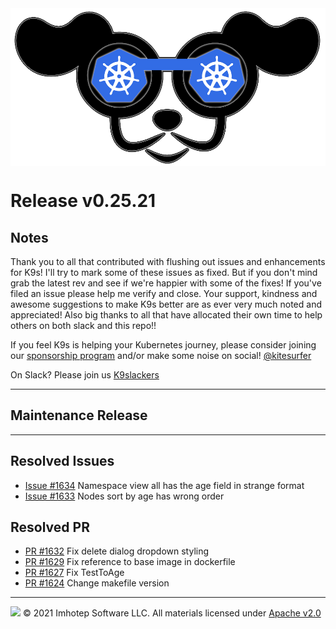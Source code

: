 <img src="https://raw.githubusercontent.com/derailed/k9s/master/assets/k9s.png" align="center" width="800" height="auto"/>

# Release v0.25.21

## Notes

Thank you to all that contributed with flushing out issues and enhancements for K9s! I'll try to mark some of these issues as fixed. But if you don't mind grab the latest rev and see if we're happier with some of the fixes! If you've filed an issue please help me verify and close. Your support, kindness and awesome suggestions to make K9s better are as ever very much noted and appreciated! Also big thanks to all that have allocated their own time to help others on both slack and this repo!!

If you feel K9s is helping your Kubernetes journey, please consider joining our [sponsorship program](https://github.com/sponsors/derailed) and/or make some noise on social! [@kitesurfer](https://twitter.com/kitesurfer)

On Slack? Please join us [K9slackers](https://join.slack.com/t/k9sers/shared_invite/enQtOTA5MDEyNzI5MTU0LWQ1ZGI3MzliYzZhZWEyNzYxYzA3NjE0YTk1YmFmNzViZjIyNzhkZGI0MmJjYzhlNjdlMGJhYzE2ZGU1NjkyNTM)

---

## Maintenance Release

---

## Resolved Issues

* [Issue #1634](https://github.com/kswapd/k12s/issues/1634) Namespace view all has the age field in strange format
* [Issue #1633](https://github.com/kswapd/k12s/issues/1633) Nodes sort by age has wrong order

## Resolved PR

* [PR #1632](https://github.com/kswapd/k12s/pull/1632) Fix delete dialog dropdown styling
* [PR #1629](https://github.com/kswapd/k12s/pull/1629) Fix reference to base image in dockerfile
* [PR #1627](https://github.com/kswapd/k12s/pull/1627) Fix TestToAge
* [PR #1624](https://github.com/kswapd/k12s/pull/1624) Change makefile version

---

<img src="https://raw.githubusercontent.com/derailed/k9s/master/assets/imhotep_logo.png" width="32" height="auto"/> © 2021 Imhotep Software LLC. All materials licensed under [Apache v2.0](http://www.apache.org/licenses/LICENSE-2.0)
